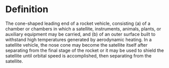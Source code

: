 # Definition

The cone-shaped leading end of a rocket vehicle, consisting (a) of a
chamber or chambers in which a satellite, instruments, animals, plants,
or auxiliary equipment may be carried, and (b) of an outer surface built
to withstand high temperatures generated by aerodynamic heating. In a
satellite vehicle, the nose cone may become the satellite itself after
separating from the final stage of the rocket or it may be used to
shield the satellite until orbital speed is accomplished, then
separating from the satellite.
